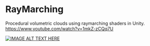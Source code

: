 # RayMarching

Procedural volumetric clouds using raymarching shaders in Unity.
https://www.youtube.com/watch?v=1mkZ-zCQq7U

[![IMAGE ALT TEXT HERE](https://img.youtube.com/vi/ZmHhrRqauI0/maxresdefault.jpg)](https://www.youtube.com/watch?v=ZmHhrRqauI0)
